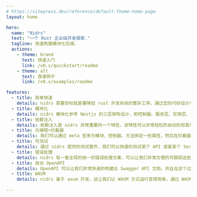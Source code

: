 ```yaml
---
# https://vitepress.dev/reference/default-theme-home-page
layout: home

hero:
  name: "Nidrs"
  text: "一个 Rust 企业级开发框架."
  tagline: 快速构建模块化后端.
  actions:
    - theme: brand
      text: 快速入门
      link: /v0.x/quickstart/readme
    - theme: alt
      text: 食谱例子
      link: /v0.x/examples/readme

features:
  - title: 简单快速
    details: nidrs 首要目标就是要降低 rust 开发系统的繁杂工序，通过宏的巧妙设计与axum 的函数魔法参数，极大的提升开发体验。
  - title: 模块化
    details: nidrs 模块化参考 Nestjs 的三层架构设计，即控制器、服务层、实体层，通过对这三层的封装，我们可以非常轻松构建一个通用的模块，并且可以高效的组合复用。
  - title: 依赖注入
    details: 依赖注入是 nidrs 非常重要的一个特性，该特性可以非常轻松的自动的将其他模块的 Service 注入到当前 Service 特定的字段中，并且解决了循环依赖的问题。
  - title: 元编程+拦截器
    details: 我们可以通过 meta 宏来为模块、控制器、方法绑定一些属性，然后在拦截器中通过这些属性来实现一些非常便携的功能。
  - title: 可测试
    details: 通过 nidrs 提供的测试套件，我们可以快速的测试某个 API 或者某个 Service 的功能。
  - title: 错误处理
    details: nidrs 有一套全局的统一的错误处理方案，可以让我们非常方便的可跟踪这些错误，并且友好的响应。
  - title: 自动 OpenAPI
    details: OpenAPI 可以让我们非常快速的构建出 Swagger API 文档，并且在这个过程中，我们只需要添加少量的标记即可实现。
  - title: WASM
    details: nidrs 基于 axum 开发，这让我们以 WASM 方式运行变得简单，通过 WASM 我们可以更安全的运行系统。
    
---
```


